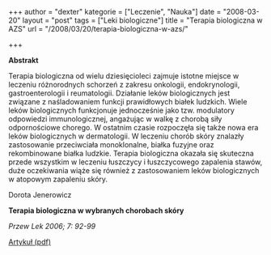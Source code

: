 +++
author = "dexter"
kategorie = ["Leczenie", "Nauka"]
date = "2008-03-20"
layout = "post"
tags = ["Leki biologiczne"]
title = "Terapia biologiczna w AZS"
url = "/2008/03/20/terapia-biologiczna-w-azs/"

+++

**Abstrakt**
  
Terapia biologiczna od wielu dziesięcioleci zajmuje istotne miejsce w leczeniu różnorodnych schorzeń z zakresu onkologii, endokrynologii, gastroenterologii i reumatologii. Działanie leków biologicznych jest związane z naśladowaniem funkcji prawidłowych białek ludzkich. Wiele leków biologicznych funkcjonuje jednocześnie jako tzw. modulatory odpowiedzi immunologicznej, angażując w walkę z chorobą siły odpornościowe chorego. W ostatnim czasie rozpoczęła się także nowa era leków biologicznych w dermatologii. W leczeniu chorób skóry znalazły zastosowanie przeciwciała monoklonalne, białka fuzyjne oraz rekombinowane białka ludzkie. Terapia biologiczna okazała się skuteczna przede wszystkim w leczeniu łuszczycy i łuszczycowego zapalenia stawów, duże oczekiwania wiąże się również z zastosowaniem leków biologicznych w atopowym zapaleniu skóry.

Dorota Jenerowicz
  
**Terapia biologiczna w wybranych chorobach skóry**
  
_Przew Lek 2006; 7: 92-99_
  
[Artykuł (pdf)][1]

 [1]: http://termedia.pl/showpdf.php?article_id=6884&filename=Terapia_bologiczna.pdf&priority=1